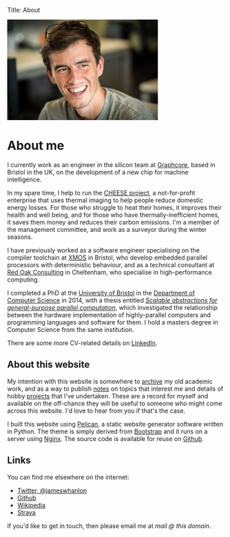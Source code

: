 Title: About

<div class="float-right img-fluid">
  <img src="/images/mugshot.jpg" width="350px">
</div>

# About me

I currently work as an engineer in the silicon team at
[Graphcore](http://www.graphcore.ai), based in Bristol in the UK, on the
development of a new chip for machine intelligence.

In my spare time, I help to run the [CHEESE
project](http://cheeseproject.co.uk), a not-for-profit enterprise that uses
thermal imaging to help people reduce domestic energy losses. For those who
struggle to heat their homes, it improves their health and well being, and for
those who have thermally-inefficient homes, it saves them money and reduces
their carbon emissions. I'm a member of the management committee, and work as a
surveyor during the winter seasons.

I have previously worked as a software engineer specialising on the compiler
toolchain at [XMOS](http://www.xmos.com) in Bristol, who develop embedded
parallel processors with deterministic behaviour, and as a technical consultant
at [Red Oak Consulting](http://www.redoakconsulting.co.uk) in Cheltenham, who
specialise in high-performance computing.

I completed a PhD at the [University of Bristol](http://www.bris.ac.uk) in the
[Department of Computer Science](http://www.cs.bris.ac.uk) in 2014, with a
thesis entitled *[Scalable abstractions for general-purpose parallel
computation]({filename}/thesis.md)*, which investigated the relationship
between the hardware implementation of highly-parallel computers and
programming languages and software for them. I hold a masters degree in
Computer Science from the same institution.

There are some more CV-related details on [LinkedIn](https://www.linkedin.com/in/jameswhanlon).

## About this website

My intention with this website is somewhere to [archive](/archive.html) my old
academic work, and as a way to publish [notes](/notes.html) on topics that
interest me and details of hobby [projects](/projects.html) that I've
undertaken. These are a record for myself and available on the off-chance they
will be useful to someone who might come across this website. I'd love to
hear from you if that's the case.

I built this website using [Pelican](https://blog.getpelican.com), a static
website generator software written in Python. The theme is simply derived from
[Bootstrap](https://getbootstrap.com) and it runs on a server using
[Nginx](https://www.nginx.com). The source code is available for reuse on
[Github](https://github.com/jameshanlon/homepage).

## Links

You can find me elsewhere on the internet:

* [Twitter, @jameswhanlon](https://twitter.com/jameswhanlon)
* [Github](https://github.com/jameshanlon)
* [Wikipedia](http://en.wikipedia.org/wiki/User:JamieHanlon)
* [Strava](https://www.strava.com/athletes/5351937)

If you'd like to get in touch, then please email me at *mail @ this domain*.

